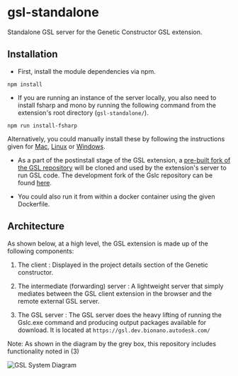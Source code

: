 # gsl-standalone

Standalone GSL server for the Genetic Constructor GSL extension.

## Installation 

* First, install the module dependencies via npm.

 ```npm install```

* If you are running an instance of the server locally, you also need to install fsharp and mono by running the following command from the extension's root directory (```gsl-standalone/```). 

 ```npm run install-fsharp```

Alternatively, you could manually install these by following the instructions given for [Mac](http://fsharp.org/use/mac/), [Linux](http://fsharp.org/use/linux/) or [Windows](http://www.mono-project.com/download/#download-win).

* As a part of the postinstall stage of the GSL extension, a [pre-built fork of the GSL repository](https://github.com/autodesk-bionano/Gslc) will be cloned and used by the extension's server to run GSL code. The development fork of the Gslc repository can be found [here](https://github.com/autodesk-bionano/Gslc).

* You could also run it from within a docker container using the given Dockerfile.


## Architecture

As shown below, at a high level, the GSL extension is made up of the following components:

1. The client : Displayed in the project details section of the Genetic constructor.

2. The intermediate (forwarding) server : A lightweight server that simply mediates between the GSL client extension in the browser and the remote external GSL server.

3. The GSL server : The GSL server does the heavy lifting of running the Gslc.exe command and producing output packages available for download. It is located at `https://gsl.dev.bionano.autodesk.com/`

Note: As shown in the diagram by the grey box, this repository includes functionality noted in (3)

![GSL System Diagram](https://cloud.githubusercontent.com/assets/7693347/20854727/1f8afc44-b8ab-11e6-8e9b-26504fd0d236.png)


